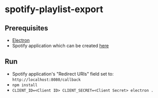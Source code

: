 # spotify-playlist-export

## Prerequisites

- [Electron](https://github.com/electron/electron)
- Spotify application which can be created [here](https://developer.spotify.com/my-applications/#!/applications)

## Run

- Spotify application's "Redirect URIs" field set to: ```http://localhost:8080/callback```
- ```npm install```
- ```CLIENT_ID=<Client ID> CLIENT_SECRET=<Client Secret> electron .```
